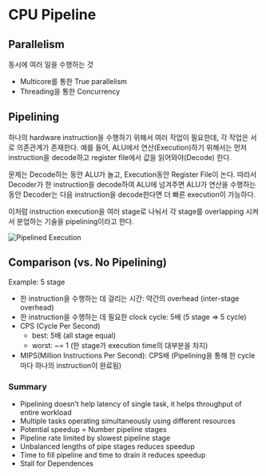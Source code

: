 # CPU Pipeline

## Parallelism

동시에 여러 일을 수행하는 것

* Multicore를 통한 True parallelism
* Threading을 통한 Concurrency

## Pipelining

하나의 hardware instruction을 수행하기 위해서 여러 작업이 필요한데,
각 작업은 서로 의존관계가 존재한다.
예를 들어, ALU에서 연산(Execution)하기 위해서는 먼저 instruction을 decode하고 register file에서 값을 읽어와야(Decode) 한다.

문제는 Decode하는 동안 ALU가 놀고, Execution동안 Register File이 논다.
따라서 Decoder가 한 instruction을 decode하여 ALU에 넘겨주면 ALU가 연산을 수행하는 동안 Decoder는 다음 instruction을 decode한다면 더 빠른 execution이 가능하다.

이처럼 instruction execution을 여러 stage로 나눠서 각 stage를 overlapping 시켜서 분업하는 기술을 pipelining이라고 한다.

![Pipelined Execution](/assets/images/systems/pipeline/pipeline.png)

## Comparison (vs. No Pipelining)

Example: 5 stage

* 한 instruction을 수행하는 데 걸리는 시간: 약간의 overhead (inter-stage overhead)
* 한 instruction을 수행하는 데 필요한 clock cycle: 5배 (5 stage => 5 cycle)
* CPS (Cycle Per Second)
  * best: 5배 (all stage equal)
  * worst: ~= 1 (한 stage가 execution time의 대부분을 차지)
* MIPS(Million Instructions Per Second): CPS배 (Pipelining을 통해 한 cycle마다 하나의 instruction이 완료됨)

### Summary

* Pipelining doesn’t help latency of single task,
it helps throughput of entire workload
* Multiple tasks operating simultaneously using different resources
* Potential speedup = Number pipeline stages
* Pipeline rate limited by slowest pipeline stage
* Unbalanced lengths of pipe stages reduces speedup
* Time to fill pipeline and time to drain it reduces speedup
* Stall for Dependences

